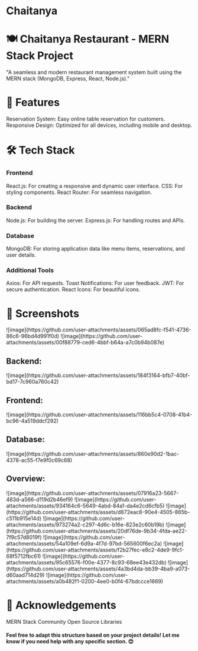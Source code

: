 # Chaitanya

<h1>🍽️ Chaitanya Restaurant - MERN Stack Project </h1>
"A seamless and modern restaurant management system built using the MERN stack (MongoDB, Express, React, Node.js)."


<h1> 🚀 Features </h1>
Reservation System: Easy online table reservation for customers.
Responsive Design: Optimized for all devices, including mobile and desktop.

<h1>🛠️ Tech Stack</h1>
<h3>Frontend</h3>
React.js: For creating a responsive and dynamic user interface.
CSS: For styling components.
React Router: For seamless navigation.

<h3>Backend</h3>
Node.js: For building the server.
Express.js: For handling routes and APIs.

<h3>Database</h3>
MongoDB: For storing application data like menu items, reservations, and user details.

<h3>Additional Tools</h3>
Axios: For API requests.
Toast Notifications: For user feedback.
JWT: For secure authentication.
React Icons: For beautiful icons.

<h1>📸 Screenshots</h1>
![image](https://github.com/user-attachments/assets/065ad8fc-f541-4736-86c6-96bd4d991f0d)
![image](https://github.com/user-attachments/assets/00f88779-ced6-4bbf-b64a-a7c0b94b087e)
<h2>Backend:</h2>
![image](https://github.com/user-attachments/assets/184f3164-bfb7-40bf-bd17-7c960a760c42)

<h2>Frontend:</h2>
![image](https://github.com/user-attachments/assets/116bb5c4-0708-41b4-bc96-4a519ddcf292)

<h2>Database:</h2>
![image](https://github.com/user-attachments/assets/860e90d2-1bac-4378-ac55-f7e9f0c69c68)

<h2>Overview:</h2>
![image](https://github.com/user-attachments/assets/07916a23-5667-483d-a566-d119d2b46ef9)
![image](https://github.com/user-attachments/assets/934164c6-5649-4abd-84a1-da4e2cd6cfb5)
![image](https://github.com/user-attachments/assets/d872eac8-90e4-4505-865b-c511b915e14d)
![image](https://github.com/user-attachments/assets/973274a2-c297-4d6c-b16e-823e2c60b19b)
![image](https://github.com/user-attachments/assets/20df76de-9b34-4fda-ae22-7f9c57d8019f)
![image](https://github.com/user-attachments/assets/54a109ef-6d9a-4f7d-97bd-565600f6ec2a)
![image](https://github.com/user-attachments/assets/f2b27fec-e8c2-4de9-9fc1-68f5712fbc61)
![image](https://github.com/user-attachments/assets/95c65576-f00e-4377-8c93-68ee43e432db)
![image](https://github.com/user-attachments/assets/4a3bd4da-bb39-4ba9-a073-d60aad714d29)
![image](https://github.com/user-attachments/assets/a0b482f1-0200-4ee0-b0f4-67bdccce1669)


<h1>🌟 Acknowledgements</h1>
MERN Stack Community
Open Source Libraries

<h4>Feel free to adapt this structure based on your project details! Let me know if you need help with any specific section. 😊</h4>










